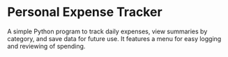 # Personal Expense Tracker

A simple Python program to track daily expenses, view summaries by category, and save data for future use. It features a menu for easy logging and reviewing of spending.


